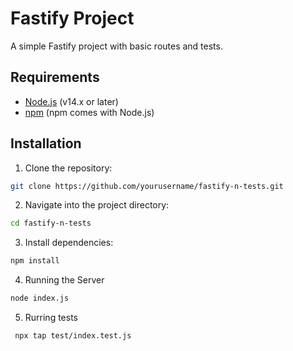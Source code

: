 # Fastify Project

A simple Fastify project with basic routes and tests.

## Requirements

- [Node.js](https://nodejs.org/) (v14.x or later)
- [npm](https://www.npmjs.com/) (npm comes with Node.js)

## Installation

1. Clone the repository:
```bash
git clone https://github.com/yourusername/fastify-n-tests.git
```

2. Navigate into the project directory:
```bash
cd fastify-n-tests
```

3. Install dependencies:
```bash
npm install
```

4. Running the Server
```bash
node index.js
```

5. Rurring tests
```bash
 npx tap test/index.test.js
```